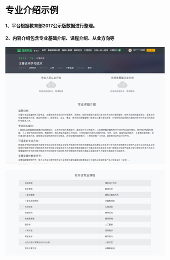 # 专业介绍示例

#### 1、平台根据教育部2017公示版数据进行整理。

#### 2、内容介绍包含专业基础介绍、课程介绍、从业方向等

![](../.gitbook/assets/tim-jie-tu-20180530154547%20%281%29.png)

![](../.gitbook/assets/tim-jie-tu-20180530154838%20%281%29.png)

#### 

